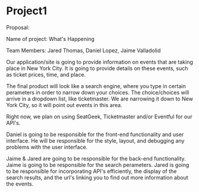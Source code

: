 # Project1

Proposal:

Name of project: What's Happening

Team Members: Jared Thomas, Daniel Lopez, Jaime Valladolid

Our application/site is going to provide information on events that are taking place in New York City. It is going to provide details on these events, such as ticket prices, time, and place. 

The final product will look like a search engine, where you type in certain perameters in order to narrow down your choices. The choice/choices will arrive in a dropdown list, like ticketmaster. We are narrowing it down to New York City, so it will point out events in this area.

Right now, we plan on using SeatGeek, Ticketmaster and/or Eventful for our API's. 

Daniel is going to be responsible for the front-end functionality and user interface. He will be responsible for the style, layout, and debugging any problems with the user interface.

Jaime & Jared are going to be responsible for the back-end functionality. Jaime is going to be responsible for the search perameters. Jared is going to be responsible for incorporating API's efficiently, the display of the search results, and the url's linking you to find out more information about the events.



